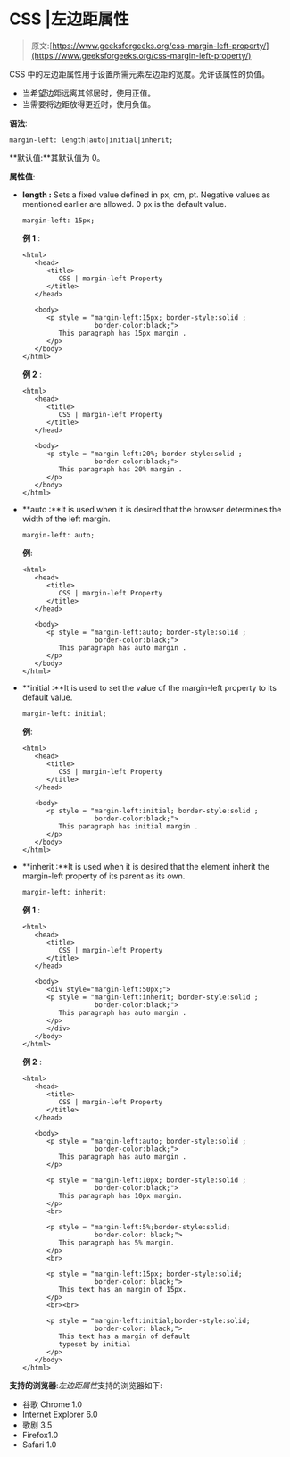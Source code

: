 # CSS |左边距属性

> 原文:[https://www.geeksforgeeks.org/css-margin-left-property/](https://www.geeksforgeeks.org/css-margin-left-property/)

CSS 中的左边距属性用于设置所需元素左边距的宽度。允许该属性的负值。

*   当希望边距远离其邻居时，使用正值。
*   当需要将边距放得更近时，使用负值。

**语法**:

```
margin-left: length|auto|initial|inherit;
```

**默认值:**其默认值为 0。

**属性值**:

*   **length :** Sets a fixed value defined in px, cm, pt. Negative values as mentioned earlier are allowed. 0 px is the default value.

    ```
    margin-left: 15px;

    ```

    **例 1** :

    ```
    <html>
       <head>
          <title>
             CSS | margin-left Property
          </title>
       </head>

       <body>
          <p style = "margin-left:15px; border-style:solid ; 
                      border-color:black;">
             This paragraph has 15px margin .
          </p>
       </body>
    </html>
    ```

    **例 2** :

    ```
    <html>
       <head>
          <title>
             CSS | margin-left Property
          </title>
       </head>

       <body>
          <p style = "margin-left:20%; border-style:solid ; 
                      border-color:black;">
             This paragraph has 20% margin .
          </p>
       </body>
    </html>
    ```

*   **auto :**It is used when it is desired that the browser determines the width of the left margin.

    ```
    margin-left: auto;

    ```

    **例**:

    ```
    <html>
       <head>
          <title>
             CSS | margin-left Property
          </title>
       </head>

       <body>
          <p style = "margin-left:auto; border-style:solid ; 
                      border-color:black;">
             This paragraph has auto margin .
          </p>
       </body>
    </html>
    ```

*   **initial :**It is used to set the value of the margin-left property to its default value.

    ```
    margin-left: initial;

    ```

    **例**:

    ```
    <html>
       <head>
          <title>
             CSS | margin-left Property
          </title>
       </head>

       <body>
          <p style = "margin-left:initial; border-style:solid ; 
                      border-color:black;">
             This paragraph has initial margin .
          </p>
       </body>
    </html>
    ```

*   **inherit :**It is used when it is desired that the element inherit the margin-left property of its parent as its own.

    ```
    margin-left: inherit; 

    ```

    **例 1** :

    ```
    <html>
       <head>
          <title>
             CSS | margin-left Property
          </title>
       </head>

       <body>
          <div style="margin-left:50px;">
          <p style = "margin-left:inherit; border-style:solid ; 
                      border-color:black;">
             This paragraph has auto margin .
          </p>
          </div>
       </body>
    </html>
    ```

    **例 2** :

    ```
    <html>
       <head>
          <title>
             CSS | margin-left Property
          </title>
       </head>

       <body>
          <p style = "margin-left:auto; border-style:solid ; 
                      border-color:black;">
             This paragraph has auto margin .
          </p>

          <p style = "margin-left:10px; border-style:solid ; 
                      border-color:black;">
             This paragraph has 10px margin.
          </p>
          <br>

          <p style = "margin-left:5%;border-style:solid; 
                      border-color: black;">
             This paragraph has 5% margin.
          </p>
          <br>

          <p style = "margin-left:15px; border-style:solid;
                      border-color: black;">
             This text has an margin of 15px.
          </p>
          <br><br>   

          <p style = "margin-left:initial;border-style:solid;
                      border-color: black;">
             This text has a margin of default
             typeset by initial
          </p>   
       </body>
    </html> 
    ```

**支持的浏览器**:*左边距属性*支持的浏览器如下:

*   谷歌 Chrome 1.0
*   Internet Explorer 6.0
*   歌剧 3.5
*   Firefox1.0
*   Safari 1.0